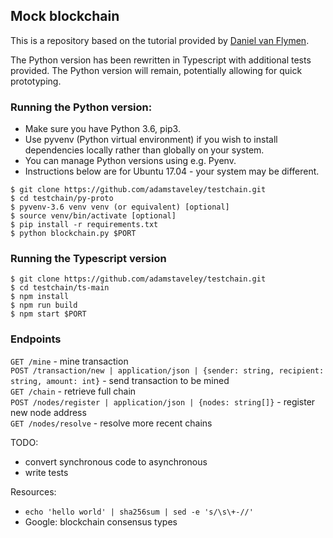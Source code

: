 ## Mock blockchain 

This is a repository based on the tutorial provided by [Daniel van Flymen](https://hackernoon.com/learn-blockchains-by-building-one-117428612f46).

The Python version has been rewritten in Typescript with additional tests provided. The Python version will remain, potentially allowing for quick prototyping. 

### Running the Python version:
- Make sure you have Python 3.6, pip3.
- Use pyvenv (Python virtual environment) if you wish to install dependencies locally rather than globally on your system.
- You can manage Python versions using e.g. Pyenv.
- Instructions below are for Ubuntu 17.04 - your system may be different. 
```
$ git clone https://github.com/adamstaveley/testchain.git
$ cd testchain/py-proto
$ pyvenv-3.6 venv venv (or equivalent) [optional]
$ source venv/bin/activate [optional]
$ pip install -r requirements.txt
$ python blockchain.py $PORT
```

### Running the Typescript version
```
$ git clone https://github.com/adamstaveley/testchain.git
$ cd testchain/ts-main
$ npm install
$ npm run build
$ npm start $PORT
```

### Endpoints
`GET /mine` - mine transaction\
`POST /transaction/new | application/json | {sender: string, recipient: string, amount: int}` - send transaction to be mined\
`GET /chain` - retrieve full chain\
`POST /nodes/register | application/json | {nodes: string[]}` - register new node address\
`GET /nodes/resolve` - resolve more recent chains 


TODO:
- convert synchronous code to asynchronous
- write tests


Resources:
- `echo 'hello world' | sha256sum | sed -e 's/\s\+-//'`
- Google: blockchain consensus types


